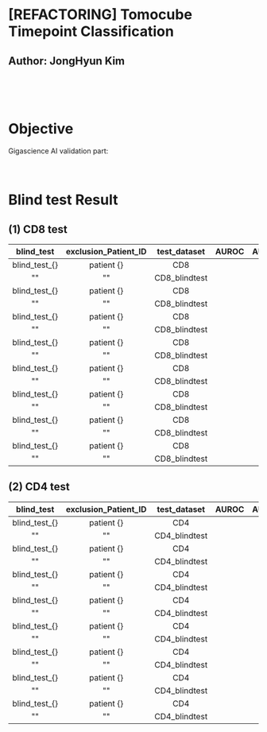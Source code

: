 # [REFACTORING] Tomocube Timepoint Classification 
## Author: JongHyun Kim
<br/><br/><br/>

# Objective 
Gigascience AI validation part:
<br/><br/><br/>

# Blind test Result 
## (1) CD8 test 

|blind_test|exclusion_Patient_ID|test_dataset|AUROC|AUPR|ACC|F1_score|loss
|:---:|:---:|:---:|:---:|:---:|:---:|:---:|:---:|
|blind_test_{}|patient {}|CD8|||||
|""|""|CD8_blindtest|||||
|blind_test_{}|patient {}|CD8|||||
|""|""|CD8_blindtest|||||
|blind_test_{}|patient {}|CD8|||||
|""|""|CD8_blindtest|||||
|blind_test_{}|patient {}|CD8|||||
|""|""|CD8_blindtest|||||
|blind_test_{}|patient {}|CD8|||||
|""|""|CD8_blindtest|||||
|blind_test_{}|patient {}|CD8|||||
|""|""|CD8_blindtest|||||
|blind_test_{}|patient {}|CD8|||||
|""|""|CD8_blindtest|||||
|blind_test_{}|patient {}|CD8|||||
|""|""|CD8_blindtest|||||

## (2) CD4 test 

|blind_test|exclusion_Patient_ID|test_dataset|AUROC|AUPR|ACC|F1_score|loss
|:---:|:---:|:---:|:---:|:---:|:---:|:---:|:---:|
|blind_test_{}|patient {}|CD4|||||
|""|""|CD4_blindtest|||||
|blind_test_{}|patient {}|CD4|||||
|""|""|CD4_blindtest|||||
|blind_test_{}|patient {}|CD4|||||
|""|""|CD4_blindtest|||||
|blind_test_{}|patient {}|CD4|||||
|""|""|CD4_blindtest|||||
|blind_test_{}|patient {}|CD4|||||
|""|""|CD4_blindtest|||||
|blind_test_{}|patient {}|CD4|||||
|""|""|CD4_blindtest|||||
|blind_test_{}|patient {}|CD4|||||
|""|""|CD4_blindtest|||||
|blind_test_{}|patient {}|CD4|||||
|""|""|CD4_blindtest|||||




